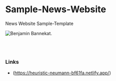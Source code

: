 # Sample-News-Website
News Website Sample-Template


![Benjamin Bannekat](https://github.com/saikumar110/Images_of_projects/blob/main/screencapture-heuristic-neumann-bf61fa-netlify-app-2020-12-01-18_17_45.png?raw=true).



<br><br>
### Links

 - (https://heuristic-neumann-bf61fa.netlify.app/)



